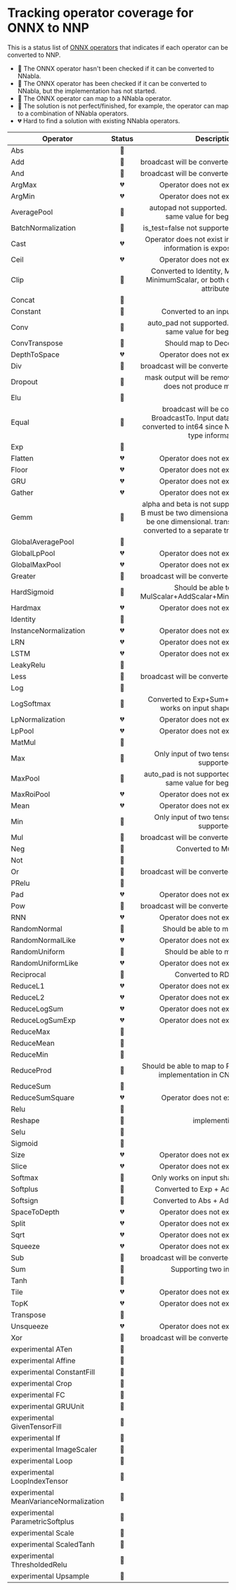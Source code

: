 # Tracking operator coverage for ONNX to NNP

This is a status list of [ONNX operators](https://github.com/onnx/onnx/blob/master/docs/Operators.md)
that indicates if each operator can be converted to NNP.

- :black_heart: The ONNX operator hasn't been checked if it can be converted to NNabla.
- :purple_heart: The ONNX operator has been checked if it can be converted to NNabla, but the implementation has not started.
- :green_heart: The ONNX operator can map to a NNabla operator.
- :yellow_heart: The solution is not perfect/finished, for example, the operator can map to a combination of NNabla operators.
- :broken_heart: Hard to find a solution with existing NNabla operators.

| Operator | Status | Description |
|---|:---:|:---:|
|Abs|:green_heart:||
|Add|:yellow_heart:|broadcast will be converted to a BroadcastTo|
|And|:yellow_heart:|broadcast will be converted to a BroadcastTo|
|ArgMax|:broken_heart:|Operator does not exist in NNabla|
|ArgMin|:broken_heart:|Operator does not exist in NNabla|
|AveragePool|:yellow_heart:|autopad not supported. pads must have same value for begin and end.|
|BatchNormalization|:yellow_heart:|is_test=false not supported (only inference)|
|Cast|:broken_heart:|Operator does not exist in NNabla(No type information is exposed in NNP)|
|Ceil|:broken_heart:|Operator does not exist in NNabla|
|Clip|:yellow_heart:|Converted to Identity, MaximumScalar, MinimumScalar, or both depending on the attribute|
|Concat|:green_heart:||
|Constant|:yellow_heart:|Converted to an input parameter|
|Conv|:yellow_heart:|auto_pad not supported. pads must have same value for begin and end.|
|ConvTranspose|:purple_heart:|Should map to Deconvolution?|
|DepthToSpace|:broken_heart:|Operator does not exist in NNabla|
|Div|:yellow_heart:|broadcast will be converted to a BroadcastTo|
|Dropout|:yellow_heart:|mask output will be removed since NNabla does not produce mask output.|
|Elu|:green_heart:||
|Equal|:yellow_heart:|broadcast will be converted to a BroadcastTo. Input data type will all be converted to int64 since NNP does not have type information|
|Exp|:green_heart:||
|Flatten|:broken_heart:|Operator does not exist in NNabla|
|Floor|:broken_heart:|Operator does not exist in NNabla|
|GRU|:broken_heart:|Operator does not exist in NNabla|
|Gather|:broken_heart:|Operator does not exist in NNabla|
|Gemm|:yellow_heart:|alpha and beta is not supported. Input A and B must be two dimensional, and input C must be one dimensional. transA, transB will be converted to a separate transpose operator|
|GlobalAveragePool|:green_heart:||
|GlobalLpPool|:broken_heart:|Operator does not exist in NNabla|
|GlobalMaxPool|:broken_heart:|Operator does not exist in NNabla|
|Greater|:yellow_heart:|broadcast will be converted to a BroadcastTo|
|HardSigmoid|:purple_heart:|Should be able to map to MulScalar+AddScalar+MinimumScalar+ReLU|
|Hardmax|:broken_heart:|Operator does not exist in NNabla|
|Identity|:green_heart:||
|InstanceNormalization|:broken_heart:|Operator does not exist in NNabla|
|LRN|:broken_heart:|Operator does not exist in NNabla|
|LSTM|:broken_heart:|Operator does not exist in NNabla|
|LeakyRelu|:green_heart:||
|Less|:yellow_heart:|broadcast will be converted to a BroadcastTo|
|Log|:green_heart:||
|LogSoftmax|:yellow_heart:|Converted to Exp+Sum+Log+Sub2. Only works on input shape like N*C*1*1|
|LpNormalization|:broken_heart:|Operator does not exist in NNabla|
|LpPool|:broken_heart:|Operator does not exist in NNabla|
|MatMul|:green_heart:||
|Max|:yellow_heart:|Only input of two tensors is currently supported|
|MaxPool|:yellow_heart:|auto_pad is not supported. pads must have same value for begin and end.|
|MaxRoiPool|:broken_heart:|Operator does not exist in NNabla|
|Mean|:broken_heart:|Operator does not exist in NNabla|
|Min|:yellow_heart:|Only input of two tensors is currently supported|
|Mul|:yellow_heart:|broadcast will be converted to a BroadcastTo|
|Neg|:yellow_heart:|Converted to MulScalar|
|Not|:green_heart:||
|Or|:yellow_heart:|broadcast will be converted to a BroadcastTo|
|PRelu|:green_heart:||
|Pad|:broken_heart:|Operator does not exist in NNabla|
|Pow|:yellow_heart:|broadcast will be converted to a BroadcastTo|
|RNN|:broken_heart:|Operator does not exist in NNabla|
|RandomNormal|:purple_heart:|Should be able to map to Randn|
|RandomNormalLike|:broken_heart:|Operator does not exist in NNabla|
|RandomUniform|:purple_heart:|Should be able to map to Rand|
|RandomUniformLike|:broken_heart:|Operator does not exist in NNabla|
|Reciprocal|:yellow_heart:|Converted to RDivScalar|
|ReduceL1|:broken_heart:|Operator does not exist in NNabla|
|ReduceL2|:broken_heart:|Operator does not exist in NNabla|
|ReduceLogSum|:broken_heart:|Operator does not exist in NNabla|
|ReduceLogSumExp|:broken_heart:|Operator does not exist in NNabla|
|ReduceMax|:green_heart:||
|ReduceMean|:green_heart:||
|ReduceMin|:green_heart:||
|ReduceProd|:purple_heart:|Should be able to map to Prod. No reference implementation in CNTK or Caffe2|
|ReduceSum|:green_heart:||
|ReduceSumSquare|:broken_heart:|Operator does not exit in NNabla|
|Relu|:green_heart:||
|Reshape|:yellow_heart:|implementing|
|Selu|:green_heart:||
|Sigmoid|:green_heart:||
|Size|:broken_heart:|Operator does not exist in NNabla|
|Slice|:broken_heart:|Operator does not exist in NNabla|
|Softmax|:yellow_heart:|Only works on input shape like N*C*1*1||
|Softplus|:yellow_heart:|Converted to Exp + AddScalar + Log|
|Softsign|:yellow_heart:|Converted to Abs + AddScalar + Div2|
|SpaceToDepth|:broken_heart:|Operator does not exist in NNabla|
|Split|:broken_heart:|Operator does not exist in NNabla|
|Sqrt|:broken_heart:|Operator does not exist in NNabla|
|Squeeze|:broken_heart:|Operator does not exist in NNabla|
|Sub|:yellow_heart:|broadcast will be converted to a BroadcastTo|
|Sum|:yellow_heart:|Supporting two inputs only|
|Tanh|:green_heart:||
|Tile|:broken_heart:|Operator does not exist in NNabla|
|TopK|:broken_heart:|Operator does not exist in NNabla|
|Transpose|:green_heart:||
|Unsqueeze|:broken_heart:|Operator does not exist in NNabla|
|Xor|:yellow_heart:|broadcast will be converted to a BroadcastTo|
|experimental ATen|:black_heart:||
|experimental Affine|:black_heart:||
|experimental ConstantFill|:black_heart:||
|experimental Crop|:black_heart:||
|experimental FC|:black_heart:||
|experimental GRUUnit|:black_heart:||
|experimental GivenTensorFill|:black_heart:||
|experimental If|:black_heart:||
|experimental ImageScaler|:black_heart:||
|experimental Loop|:black_heart:||
|experimental LoopIndexTensor|:black_heart:||
|experimental MeanVarianceNormalization|:black_heart:||
|experimental ParametricSoftplus|:black_heart:||
|experimental Scale|:black_heart:||
|experimental ScaledTanh|:black_heart:||
|experimental ThresholdedRelu|:black_heart:||
|experimental Upsample|:black_heart:||

